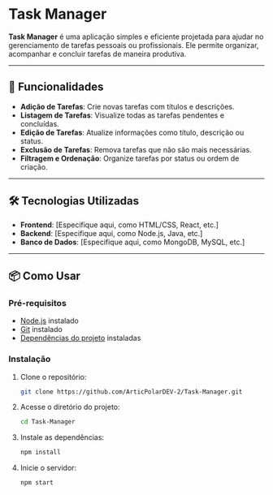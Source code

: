 # Task Manager

**Task Manager** é uma aplicação simples e eficiente projetada para ajudar no gerenciamento de tarefas pessoais ou profissionais. Ele permite organizar, acompanhar e concluir tarefas de maneira produtiva.

---

## 🚀 Funcionalidades

- **Adição de Tarefas**: Crie novas tarefas com títulos e descrições.
- **Listagem de Tarefas**: Visualize todas as tarefas pendentes e concluídas.
- **Edição de Tarefas**: Atualize informações como título, descrição ou status.
- **Exclusão de Tarefas**: Remova tarefas que não são mais necessárias.
- **Filtragem e Ordenação**: Organize tarefas por status ou ordem de criação.

---

## 🛠️ Tecnologias Utilizadas

- **Frontend**: [Especifique aqui, como HTML/CSS, React, etc.]
- **Backend**: [Especifique aqui, como Node.js, Java, etc.]
- **Banco de Dados**: [Especifique aqui, como MongoDB, MySQL, etc.]

---

## 📦 Como Usar

### Pré-requisitos
- [Node.js](https://nodejs.org) instalado
- [Git](https://git-scm.com) instalado
- [Dependências do projeto](#instalação) instaladas

### Instalação
1. Clone o repositório:
   ```bash
   git clone https://github.com/ArticPolarDEV-2/Task-Manager.git
   ```
2. Acesse o diretório do projeto:
    ```bash
    cd Task-Manager
    ```
3. Instale as dependências:
    ```bash
    npm install
    ````

4. Inicie o servidor:
    ```bash
    npm start
    ```